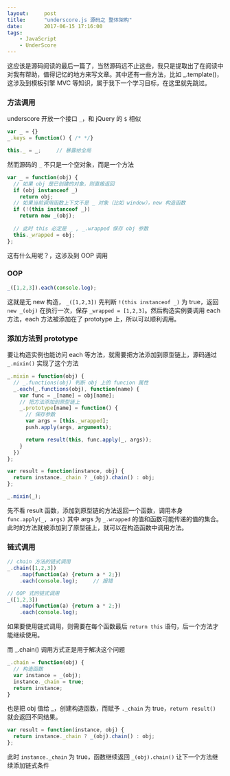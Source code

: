 ```yaml
---
layout:     post
title:      "underscore.js 源码之 整体架构"
date:       2017-06-15 17:16:00
tags:
    - JavaScript
    - UnderScore
---
```


这应该是源码阅读的最后一篇了，当然源码远不止这些，我只是提取出了在阅读中对我有帮助，值得记忆的地方来写文章。其中还有一些方法，比如 _.template()，这涉及到模板引擎 MVC 等知识，属于我下一个学习目标，在这里就先跳过。  

### 方法调用

underscore 开放一个接口 `_`，和 jQuery 的 `$` 相似  

```js
var _ = {}
_.keys = function() { /* */}

this._ = _;     // 暴露给全局
```

然而源码的 `_` 不只是一个空对象，而是一个方法  

```js
var _ = function(obj) {
  // 如果 obj 是已创建的对象，则直接返回
  if (obj instanceof _)
    return obj;
  // 如果当前调用函数上下文不是 _ 对象（比如 window），new 构造函数
  if (!(this instanceof _))
    return new _(obj);
  
  // 此时 this 必定是 _ , _.wrapped 保存 obj 参数
  this._wrapped = obj;
};
```

这有什么用呢？，这涉及到 OOP 调用

### OOP

```js
_([1,2,3]).each(console.log);
```

这就是无 new  构造， ` _([1,2,3]) ` 先判断 `!(this instanceof _)` 为 true，返回 `new _(obj)` 在执行一次，保存 `_wrapped = [1,2,3]`。然后构造实例要调用 each 方法，each 方法被添加在了 prototype 上，所以可以顺利调用。

### 添加方法到 prototype

要让构造实例也能访问 each 等方法，就需要把方法添加到原型链上，源码通过 `_.mixin()` 实现了这个方法  

```js
_.mixin = function(obj) {
  // _.functions(obj) 判断 obj 上的 funcion 属性
  _.each(_.functions(obj), function(name) {
    var func = _[name] = obj[name];
    // 把方法添加到原型链上
    _.prototype[name] = function() {
      // 保存参数
      var args = [this._wrapped];
      push.apply(args, arguments);

      return result(this, func.apply(_, args));
    }
  })
};

var result = function(instance, obj) {
  return instance._chain ? _(obj).chain() : obj;
};

_.mixin(_);
```

先不看 result 函数，添加到原型链的方法返回一个函数，调用本身 `func.apply(_, args)` 其中 args 为 `_.wrapped` 的值和函数可能传递的值的集合。  
此时的方法就被添加到了原型链上，就可以在构造函数中调用方法。  

### 链式调用

```js
// chain 方法的链式调用
_.chain([1,2,3])
    .map(function(a) {return a * 2;})
    .each(console.log);     // 报错

// OOP 式的链式调用
_([1,2,3])
    .map(function(a) {return a * 2;})
    .each(console.log);
```

如果要使用链式调用，则需要在每个函数最后  `return this` 语句，后一个方法才能继续使用。 

而 _.chain() 调用方式正是用于解决这个问题   

```js
_.chain = function(obj) {
  // 构造函数
  var instance = _(obj);
  instance._chain = true;
  return instance;
}
```

也是把 obj 值给 _，创建构造函数，而赋予 `._chain` 为 true，`return result()` 就会返回不同结果。  

```js
var result = function(instance, obj) {
  return instance._chain ? _(obj).chain() : obj;
};
```

此时 `instance._chain` 为 true，函数继续返回 `_(obj).chain()` 让下一个方法继续添加链式条件





